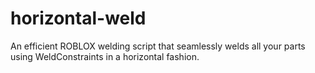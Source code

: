 # horizontal-weld
An efficient ROBLOX welding script that seamlessly welds all your parts using WeldConstraints in a horizontal fashion.
